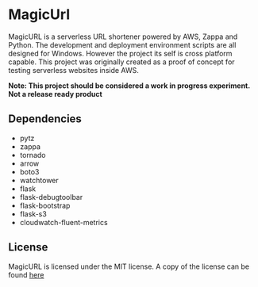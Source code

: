 MagicUrl
========
MagicURL is a serverless URL shortener powered by AWS, Zappa and Python. The development and deployment environment scripts are all designed for Windows. However the project its self is cross platform capable. This project was originally created as a proof of concept for testing serverless websites inside AWS.

<b>Note: This project should be considered a work in progress experiment. Not a release ready product</b>

## Dependencies
* pytz
* zappa
* tornado
* arrow
* boto3
* watchtower
* flask
* flask-debugtoolbar
* flask-bootstrap
* flask-s3
* cloudwatch-fluent-metrics

## License
MagicURL is licensed under the MIT license. A copy of the license can be found <a href="https://github.com/thetestgame/MagicUrl/blob/master/LICENSE">here</a>